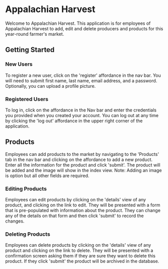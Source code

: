 # Appalachian Harvest

Welcome to Appalachian Harvest.  This application is for employees of Appalachian Harvest to add, edit and delete producers and products for this year-round farmer's market.

## Getting Started
### New Users
To register a new user, click on the 'register' affordance in the nav bar.  You will need to submit first name, last name, email address, and a password.  Optionally, you can upload a profile picture.

### Registered Users
To log in, click on the affordance in the Nav bar and enter the credentials you provided when you created your account.  You can log out at any time by clicking the 'log out' affordance in the upper right corner of the application.

## Products
Employees can add products to the market by navigating to the 'Products' tab in the nav bar and clicking on the affordance  to add a new product.  Enter all the information for the product and click 'submit'.  The product will be added and the image will show in the index view.  Note:  Adding an image is option but all other fields are required.

### Editing Products
Employees can edit products by clicking on the 'details' view of any product, and clicking on the link to edit.  They will be presented with a form that is pre-populated with information about the product.  They can change any of the details on that form and then click 'submit' to record the changes.

### Deleting Products
Employees can delete products by clicking on the 'details' view of any product and clicking on the link to delete.  They will be presented with a confirmation screen asking them if they are sure they want to delete this product.  If they click 'submit' the product will be archived in the database.